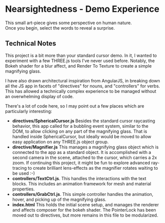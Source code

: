 # Nearsightedness - Demo Experience
 
This small art-piece gives some perspective on human nature.  
Once you begin, select the words to reveal a surprise.
 
 
## Technical Notes
 
This project is a bit more than your standard cursor demo.  In it, I wanted to experiment with
a few THREE.js tools I've never used before.  Notably, the Bokeh shader for a blur affect, and
Render To Texture to create a simple magnifying glass.
 
I have also drawn architectural inspiration from AngularJS, in breaking down all the JS
app in facets of "directives" for nouns, and "controllers" for verbs.  This has allowed a technically
complex experience to be managed without an overwhelming display of code.
  
There's a lot of code here, so I may point out a few places which are particularly interesting:
 - **directives/SphericalCursor.js** Besides the standard cursor raycasting behavior, this app called 
   for a bubbling event system, similar to the DOM, to allow clicking on any part of the
   magnifying glass.  That is handled inside SphericalCursor, but ideally would be moved to allow
   easy application on any THREE.js object group.
 - **directive/Magnifier.js** This manages a magnifying glass object which is connected to the app
   as a standard object.  It is accomplished with a second camera in the scene, attached to the cursor, 
   which carries a 2x zoom.  If continuing this project, it might be fun to explore advanced ray-tracing
   to create brilliant lens-effects as the magnifier rotates waiting to be used :-)
 - **controllers/TextCtrl.js**.  This handles the interactions with the text blocks.  This includes
   an animation framework for mesh and material properties.
 - **controllers/GrabCtrl.js**.  This simple controller handles the animation, hover, and picking up 
   of the magnifying glass.
 - **index.html** This holds the initial scene setup, and manages the renderer and affects composer
   for the bokeh shader.  The PointerLock has been moved out to directives, but more remains in this
   file to be modularized.
       
